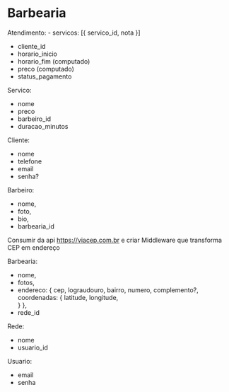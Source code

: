 # Barbearia

Atendimento: - servicos: [{
    servico_id,
    nota
 }]
 - cliente_id
 - horario_inicio
 - horario_fim (computado)
 - preco (computado)
 - status_pagamento

Servico:
  - nome
  - preco
  - barbeiro_id
  - duracao_minutos

Cliente:
 - nome
 - telefone
 - email
 - senha?

Barbeiro:
 - nome,
 - foto,
 - bio,
 - barbearia_id


Consumir da api https://viacep.com.br  e criar Middleware que transforma CEP em endereço

Barbearia:
 - nome,
 - fotos,
 - endereco: {
    cep,
    lograudouro,
    bairro,
    numero,
    complemento?,
    coordenadas: {
        latitude,
        longitude,  
    }
 },
 - rede_id

 Rede:
  - nome
  - usuario_id

Usuario:
 - email
 - senha